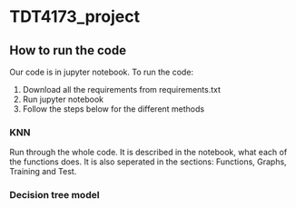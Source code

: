 # TDT4173_project
## How to run the code
Our code is in jupyter notebook. 
To run the code:
1. Download all the requirements from requirements.txt
2. Run jupyter notebook
3. Follow the steps below for the different methods

### KNN
Run through the whole code. It is described in the notebook, what each of the functions does.
It is also seperated in the sections: Functions, Graphs, Training and Test. 


### Decision tree model
